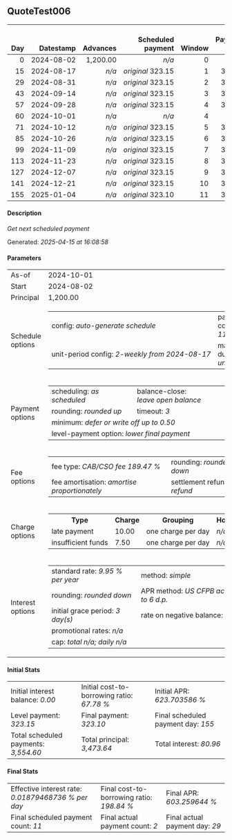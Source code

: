 <h2>QuoteTest006</h2><table><thead style="vertical-align: bottom;"><th style="text-align: right;">Day</th><th style="text-align: right;">Datestamp</th><th style="text-align: right;">Advances</th><th style="text-align: right;">Scheduled payment</th><th style="text-align: right;">Window</th><th style="text-align: right;">Payment due</th><th style="text-align: right;">Actual payments</th><th style="text-align: right;">Generated payment</th><th style="text-align: right;">Net effect</th><th style="text-align: right;">Payment status</th><th style="text-align: right;">Balance status</th><th style="text-align: right;">Simple interest</th><th style="text-align: right;">New interest</th><th style="text-align: right;">New charges</th><th style="text-align: right;">Principal portion</th><th style="text-align: right;">Fee portion</th><th style="text-align: right;">Interest portion</th><th style="text-align: right;">Charges portion</th><th style="text-align: right;">Fee refund</th><th style="text-align: right;">Principal balance</th><th style="text-align: right;">Fee balance</th><th style="text-align: right;">Interest balance</th><th style="text-align: right;">Charges balance</th><th style="text-align: right;">Settlement figure</th><th style="text-align: right;">Fee refund if&nbsp;settled</th></thead><tr style="text-align: right;"><td class="ci00">0</td><td class="ci01" style="white-space: nowrap;">2024-08-02</td><td class="ci02">1,200.00</td><td class="ci03" style="white-space: nowrap;"><i>n/a<i></td><td class="ci04">0</td><td class="ci05">0.00</td><td class="ci06"><i>n/a</i></td><td class="ci07"><i>n/a</i></td><td class="ci08">0.00</td><td class="ci09"><i>none&nbsp;scheduled</i></td><td class="ci10">open</td><td class="ci13">0.0000</td><td class="ci14">0.0000</td><td class="ci15"><i>n/a</i></td><td class="ci16">0.00</td><td class="ci17">0.00</td><td class="ci18">0.00</td><td class="ci19">0.00</td><td class="ci20">0.00</td><td class="ci21">1,200.00</td><td class="ci22">2,273.64</td><td class="ci23">0.0000</td><td class="ci24">0.00</td><td class="ci25">3,473.64</td><td class="ci26">0.00</td></tr><tr style="text-align: right;"><td class="ci00">15</td><td class="ci01" style="white-space: nowrap;">2024-08-17</td><td class="ci02"><i>n/a</i></td><td class="ci03" style="white-space: nowrap;"><i>original</i> 323.15</td><td class="ci04">1</td><td class="ci05">323.15</td><td class="ci06"><i>confirmed</i>&nbsp;323.15</td><td class="ci07"><i>n/a</i></td><td class="ci08">323.15</td><td class="ci09"><i>payment&nbsp;made</i></td><td class="ci10">open</td><td class="ci13">14.2039</td><td class="ci14">14.2039</td><td class="ci15"><i>n/a</i></td><td class="ci16">106.72</td><td class="ci17">202.23</td><td class="ci18">14.20</td><td class="ci19">0.00</td><td class="ci20">0.00</td><td class="ci21">1,093.28</td><td class="ci22">2,071.41</td><td class="ci23">0.0000</td><td class="ci24">0.00</td><td class="ci25">3,164.69</td><td class="ci26">0.00</td></tr><tr style="text-align: right;"><td class="ci00">29</td><td class="ci01" style="white-space: nowrap;">2024-08-31</td><td class="ci02"><i>n/a</i></td><td class="ci03" style="white-space: nowrap;"><i>original</i> 323.15</td><td class="ci04">2</td><td class="ci05">323.15</td><td class="ci06"><i>confirmed</i>&nbsp;323.15</td><td class="ci07"><i>n/a</i></td><td class="ci08">323.15</td><td class="ci09"><i>payment&nbsp;made</i></td><td class="ci10">open</td><td class="ci13">12.0778</td><td class="ci14">12.0778</td><td class="ci15"><i>n/a</i></td><td class="ci16">107.46</td><td class="ci17">203.62</td><td class="ci18">12.07</td><td class="ci19">0.00</td><td class="ci20">0.00</td><td class="ci21">985.82</td><td class="ci22">1,867.79</td><td class="ci23">0.0000</td><td class="ci24">0.00</td><td class="ci25">2,853.61</td><td class="ci26">0.00</td></tr><tr style="text-align: right;"><td class="ci00">43</td><td class="ci01" style="white-space: nowrap;">2024-09-14</td><td class="ci02"><i>n/a</i></td><td class="ci03" style="white-space: nowrap;"><i>original</i> 323.15</td><td class="ci04">3</td><td class="ci05">323.15</td><td class="ci06"><i>n/a</i></td><td class="ci07"><i>n/a</i></td><td class="ci08">0.00</td><td class="ci09"><i>missed&nbsp;payment</i></td><td class="ci10">open</td><td class="ci13">10.8906</td><td class="ci14">10.8906</td><td class="ci15"><i>late&nbsp;payment</i>&nbsp;10.00</td><td class="ci16">0.00</td><td class="ci17">0.00</td><td class="ci18">0.00</td><td class="ci19">0.00</td><td class="ci20">0.00</td><td class="ci21">985.82</td><td class="ci22">1,867.79</td><td class="ci23">10.8906</td><td class="ci24">10.00</td><td class="ci25">2,874.50</td><td class="ci26">0.00</td></tr><tr style="text-align: right;"><td class="ci00">57</td><td class="ci01" style="white-space: nowrap;">2024-09-28</td><td class="ci02"><i>n/a</i></td><td class="ci03" style="white-space: nowrap;"><i>original</i> 323.15</td><td class="ci04">4</td><td class="ci05">323.15</td><td class="ci06"><i>n/a</i></td><td class="ci07"><i>n/a</i></td><td class="ci08">323.15</td><td class="ci09"><i>payment&nbsp;due</i></td><td class="ci10">open</td><td class="ci13">10.8906</td><td class="ci14">10.8906</td><td class="ci15"><i>n/a</i></td><td class="ci16">100.65</td><td class="ci17">190.72</td><td class="ci18">21.78</td><td class="ci19">10.00</td><td class="ci20">0.00</td><td class="ci21">885.17</td><td class="ci22">1,677.07</td><td class="ci23">0.0000</td><td class="ci24">0.00</td><td class="ci25">2,562.24</td><td class="ci26">0.00</td></tr><tr style="text-align: right;"><td class="ci00">60</td><td class="ci01" style="white-space: nowrap;">2024-10-01</td><td class="ci02"><i>n/a</i></td><td class="ci03" style="white-space: nowrap;"><i>n/a<i></td><td class="ci04">4</td><td class="ci05">0.00</td><td class="ci06"><i>n/a</i></td><td class="ci07"><i>n/a</i></td><td class="ci08">0.00</td><td class="ci09"><i>information&nbsp;only</i></td><td class="ci10">open</td><td class="ci13">2.0954</td><td class="ci14">2.0954</td><td class="ci15"><i>n/a</i></td><td class="ci16">0.00</td><td class="ci17">0.00</td><td class="ci18">0.00</td><td class="ci19">0.00</td><td class="ci20">0.00</td><td class="ci21">885.17</td><td class="ci22">1,677.07</td><td class="ci23">2.0954</td><td class="ci24">0.00</td><td class="ci25">2,564.33</td><td class="ci26">0.00</td></tr><tr style="text-align: right;"><td class="ci00">71</td><td class="ci01" style="white-space: nowrap;">2024-10-12</td><td class="ci02"><i>n/a</i></td><td class="ci03" style="white-space: nowrap;"><i>original</i> 323.15</td><td class="ci04">5</td><td class="ci05">323.15</td><td class="ci06"><i>n/a</i></td><td class="ci07"><i>n/a</i></td><td class="ci08">323.15</td><td class="ci09"><i>not&nbsp;yet&nbsp;due</i></td><td class="ci10">open</td><td class="ci13">7.6832</td><td class="ci14">7.6832</td><td class="ci15"><i>n/a</i></td><td class="ci16">108.25</td><td class="ci17">205.13</td><td class="ci18">9.77</td><td class="ci19">0.00</td><td class="ci20">0.00</td><td class="ci21">776.92</td><td class="ci22">1,471.94</td><td class="ci23">0.0000</td><td class="ci24">0.00</td><td class="ci25">2,572.01</td><td class="ci26">0.00</td></tr><tr style="text-align: right;"><td class="ci00">85</td><td class="ci01" style="white-space: nowrap;">2024-10-26</td><td class="ci02"><i>n/a</i></td><td class="ci03" style="white-space: nowrap;"><i>original</i> 323.15</td><td class="ci04">6</td><td class="ci05">323.15</td><td class="ci06"><i>n/a</i></td><td class="ci07"><i>n/a</i></td><td class="ci08">323.15</td><td class="ci09"><i>not&nbsp;yet&nbsp;due</i></td><td class="ci10">open</td><td class="ci13">8.5826</td><td class="ci14">8.5826</td><td class="ci15"><i>n/a</i></td><td class="ci16">108.67</td><td class="ci17">205.90</td><td class="ci18">8.58</td><td class="ci19">0.00</td><td class="ci20">0.00</td><td class="ci21">668.25</td><td class="ci22">1,266.04</td><td class="ci23">0.0000</td><td class="ci24">0.00</td><td class="ci25">2,257.44</td><td class="ci26">0.00</td></tr><tr style="text-align: right;"><td class="ci00">99</td><td class="ci01" style="white-space: nowrap;">2024-11-09</td><td class="ci02"><i>n/a</i></td><td class="ci03" style="white-space: nowrap;"><i>original</i> 323.15</td><td class="ci04">7</td><td class="ci05">323.15</td><td class="ci06"><i>n/a</i></td><td class="ci07"><i>n/a</i></td><td class="ci08">323.15</td><td class="ci09"><i>not&nbsp;yet&nbsp;due</i></td><td class="ci10">open</td><td class="ci13">7.3821</td><td class="ci14">7.3821</td><td class="ci15"><i>n/a</i></td><td class="ci16">109.08</td><td class="ci17">206.69</td><td class="ci18">7.38</td><td class="ci19">0.00</td><td class="ci20">0.00</td><td class="ci21">559.17</td><td class="ci22">1,059.35</td><td class="ci23">0.0000</td><td class="ci24">0.00</td><td class="ci25">1,941.67</td><td class="ci26">0.00</td></tr><tr style="text-align: right;"><td class="ci00">113</td><td class="ci01" style="white-space: nowrap;">2024-11-23</td><td class="ci02"><i>n/a</i></td><td class="ci03" style="white-space: nowrap;"><i>original</i> 323.15</td><td class="ci04">8</td><td class="ci05">323.15</td><td class="ci06"><i>n/a</i></td><td class="ci07"><i>n/a</i></td><td class="ci08">323.15</td><td class="ci09"><i>not&nbsp;yet&nbsp;due</i></td><td class="ci10">open</td><td class="ci13">6.1770</td><td class="ci14">6.1770</td><td class="ci15"><i>n/a</i></td><td class="ci16">109.50</td><td class="ci17">207.48</td><td class="ci18">6.17</td><td class="ci19">0.00</td><td class="ci20">0.00</td><td class="ci21">449.67</td><td class="ci22">851.87</td><td class="ci23">0.0000</td><td class="ci24">0.00</td><td class="ci25">1,624.69</td><td class="ci26">0.00</td></tr><tr style="text-align: right;"><td class="ci00">127</td><td class="ci01" style="white-space: nowrap;">2024-12-07</td><td class="ci02"><i>n/a</i></td><td class="ci03" style="white-space: nowrap;"><i>original</i> 323.15</td><td class="ci04">9</td><td class="ci05">323.15</td><td class="ci06"><i>n/a</i></td><td class="ci07"><i>n/a</i></td><td class="ci08">323.15</td><td class="ci09"><i>not&nbsp;yet&nbsp;due</i></td><td class="ci10">open</td><td class="ci13">4.9672</td><td class="ci14">4.9672</td><td class="ci15"><i>n/a</i></td><td class="ci16">109.92</td><td class="ci17">208.27</td><td class="ci18">4.96</td><td class="ci19">0.00</td><td class="ci20">0.00</td><td class="ci21">339.75</td><td class="ci22">643.60</td><td class="ci23">0.0000</td><td class="ci24">0.00</td><td class="ci25">1,306.50</td><td class="ci26">0.00</td></tr><tr style="text-align: right;"><td class="ci00">141</td><td class="ci01" style="white-space: nowrap;">2024-12-21</td><td class="ci02"><i>n/a</i></td><td class="ci03" style="white-space: nowrap;"><i>original</i> 323.15</td><td class="ci04">10</td><td class="ci05">323.15</td><td class="ci06"><i>n/a</i></td><td class="ci07"><i>n/a</i></td><td class="ci08">323.15</td><td class="ci09"><i>not&nbsp;yet&nbsp;due</i></td><td class="ci10">open</td><td class="ci13">3.7529</td><td class="ci14">3.7529</td><td class="ci15"><i>n/a</i></td><td class="ci16">110.33</td><td class="ci17">209.07</td><td class="ci18">3.75</td><td class="ci19">0.00</td><td class="ci20">0.00</td><td class="ci21">229.42</td><td class="ci22">434.53</td><td class="ci23">0.0000</td><td class="ci24">0.00</td><td class="ci25">987.10</td><td class="ci26">0.00</td></tr><tr style="text-align: right;"><td class="ci00">155</td><td class="ci01" style="white-space: nowrap;">2025-01-04</td><td class="ci02"><i>n/a</i></td><td class="ci03" style="white-space: nowrap;"><i>original</i> 323.10</td><td class="ci04">11</td><td class="ci05">323.10</td><td class="ci06"><i>n/a</i></td><td class="ci07"><i>n/a</i></td><td class="ci08">323.10</td><td class="ci09"><i>not&nbsp;yet&nbsp;due</i></td><td class="ci10">open</td><td class="ci13">2.5339</td><td class="ci14">2.5339</td><td class="ci15"><i>n/a</i></td><td class="ci16">110.74</td><td class="ci17">209.83</td><td class="ci18">2.53</td><td class="ci19">0.00</td><td class="ci20">0.00</td><td class="ci21">118.68</td><td class="ci22">224.70</td><td class="ci23">0.0000</td><td class="ci24">0.00</td><td class="ci25">666.48</td><td class="ci26">0.00</td></tr></table><p><h4>Description</h4><i>Get next scheduled payment</i></p><p>Generated: <i>2025-04-15 at 16:08:58</i></p><h4>Parameters</h4><table><tr><td>As-of</td><td>2024-10-01</td></tr><tr><td>Start</td><td>2024-08-02</td></tr><tr><td>Principal</td><td>1,200.00</td></tr><tr><td>Schedule options</td><td><table><tr><td>config: <i>auto-generate schedule</i></td><td>payment count: <i>11</i></td></tr><tr><td style="white-space: nowrap;">unit-period config: <i>2-weekly from 2024-08-17</i></td><td>max duration: <i>unlimited</i></td></tr></table></td></tr><tr><td>Payment options</td><td><table><tr><td>scheduling: <i>as scheduled</i></td><td>balance-close: <i>leave&nbsp;open&nbsp;balance</i></td></tr><tr><td>rounding: <i>rounded up</i></td><td>timeout: <i>3</i></td></tr><tr><td colspan='2'>minimum: <i>defer&nbsp;or&nbsp;write&nbsp;off&nbsp;up&nbsp;to&nbsp;0.50</i></td></tr><tr><td colspan='2'>level-payment option: <i>lower&nbsp;final&nbsp;payment</i></td></tr></table></td></tr><tr><td>Fee options</td><td><table><tr><td>fee type: <i><i>CAB/CSO fee</i> 189.47 %</i></td><td>rounding: <i>rounded down</i></td></tr><tr><td>fee amortisation: <i>amortise proportionately</i></td><td>settlement refund: <i>no refund</i></td></tr></table></td></tr><tr><td>Charge options</td><td><table><tr><th>Type</th><th>Charge</th><th>Grouping</th><th>Holidays</th></tr><tr><td>late payment</td><td>10.00</td><td>one charge per day</td><td><i>n/a</i></td></tr><tr><td>insufficient funds</td><td>7.50</td><td>one charge per day</td><td><i>n/a</i></td></tr></table></td></tr><tr><td>Interest options</td><td><table><tr><td>standard rate: <i>9.95 % per year</i></td><td>method: <i>simple</i></td></tr><tr><td>rounding: <i>rounded down</i></td><td>APR method: <i>US CFPB actuarial to 6 d.p.</i></td></tr><tr><td>initial grace period: <i>3 day(s)</i></td><td>rate on negative balance: <i>zero</i></td></tr><tr><td colspan="2">promotional rates: <i><i>n/a</i></i></td></tr><tr><td colspan="2">cap: <i>total <i>n/a</i>; daily <i>n/a</i></td></tr></table></td></tr></table><h4>Initial Stats</h4><table><tr><td>Initial interest balance: <i>0.00</i></td><td>Initial cost-to-borrowing ratio: <i>67.78 %</i></td><td>Initial APR: <i>623.703586 %</i></td></tr><tr><td>Level payment: <i>323.15</i></td><td>Final payment: <i>323.10</i></td><td>Final scheduled payment day: <i>155</i></td></tr><tr><td>Total scheduled payments: <i>3,554.60</i></td><td>Total principal: <i>3,473.64</i></td><td>Total interest: <i>80.96</i></td></tr></table><h4>Final Stats</h4><table><tr><td>Effective interest rate: <i>0.01879468736 % per day</i></td><td>Final cost-to-borrowing ratio: <i>198.84 %</i></td><td>Final APR: <i>603.259644 %</i></td></tr><tr><td>Final scheduled payment count: <i>11</i></td><td>Final actual payment count: <i>2</i></td><td>Final actual payment day: <i>29</i></td></tr></table>